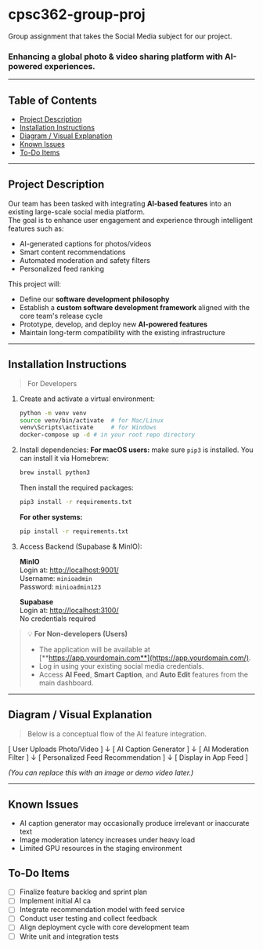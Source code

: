 # cpsc362-group-proj
Group assignment that takes the Social Media subject for our project.
### Enhancing a global photo & video sharing platform with AI-powered experiences.

---

## Table of Contents
- [Project Description](#project-description)
- [Installation Instructions](#installation-instructions)
- [Diagram / Visual Explanation](#diagram--visual-explanation)
- [Known Issues](#known-issues)
- [To-Do Items](#to-do-items)

---

## Project Description

Our team has been tasked with integrating **AI-based features** into an existing large-scale social media platform.  
The goal is to enhance user engagement and experience through intelligent features such as:
- AI-generated captions for photos/videos  
- Smart content recommendations  
- Automated moderation and safety filters  
- Personalized feed ranking  

This project will:
- Define our **software development philosophy**  
- Establish a **custom software development framework** aligned with the core team's release cycle  
- Prototype, develop, and deploy new **AI-powered features**  
- Maintain long-term compatibility with the existing infrastructure  

---

## Installation Instructions

> For Developers

1. Create and activate a virtual environment:
    
    ```bash
    python -m venv venv
    source venv/bin/activate  # for Mac/Linux
    venv\Scripts\activate     # for Windows
    docker-compose up -d # in your root repo directory
    ```
    
2. Install dependencies:
    **For macOS users:** make sure `pip3` is installed. You can install it via Homebrew:
    
    ```bash
    brew install python3
    ```
    
    Then install the required packages:
    ```bash
    pip3 install -r requirements.txt
    ```
    **For other systems:**
    ```bash
    pip install -r requirements.txt
    ```
    
3. Access Backend (Supabase & MinIO):

    **MinIO**  
    Login at: [http://localhost:9001/](http://localhost:9001/)  
    Username: `minioadmin`  
    Password: `minioadmin123`
    
    **Supabase**  
    Login at: [http://localhost:3100/](http://localhost:3100/)  
    No credentials required

> 💡 **For Non-developers (Users)**  
> 
> - The application will be available at [**https://app.yourdomain.com**](https://app.yourdomain.com/).  
> - Log in using your existing social media credentials.  
> - Access **AI Feed**, **Smart Caption**, and **Auto Edit** features from the main dashboard.

---

## Diagram / Visual Explanation

> Below is a conceptual flow of the AI feature integration.

[ User Uploads Photo/Video ]
↓
[ AI Caption Generator ]
↓
[ AI Moderation Filter ]
↓
[ Personalized Feed Recommendation ]
↓
[ Display in App Feed ]

*(You can replace this with an image or demo video later.)*

---

## Known Issues

- AI caption generator may occasionally produce irrelevant or inaccurate text 
- Image moderation latency increases under heavy load 
- Limited GPU resources in the staging environment


## To-Do Items

- [ ] Finalize feature backlog and sprint plan  
- [ ] Implement initial AI ca
- [ ] Integrate recommendation model with feed service  
- [ ] Conduct user testing and collect feedback  
- [ ] Align deployment cycle with core development team  
- [ ] Write unit and integration tests  